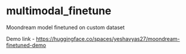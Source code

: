 # multimodal_finetune
Moondream model finetuned on custom dataset

Demo link - https://huggingface.co/spaces/yeshavyas27/moondream-finetuned-demo
